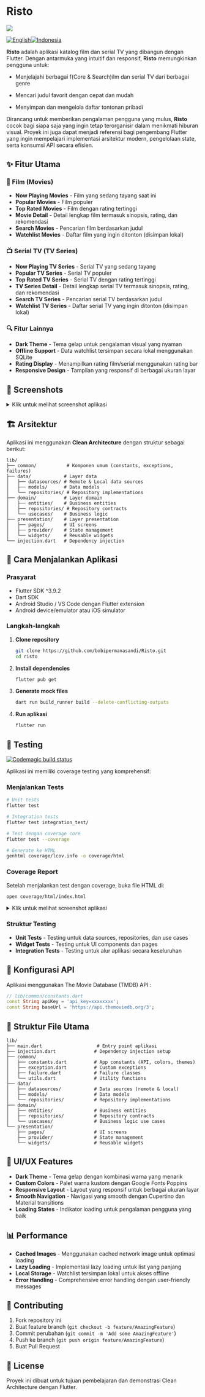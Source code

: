 # Risto

<img src="capture/cover.png"/><br />

[![English](https://img.shields.io/badge/English-README_EN.md-blue)](README_EN.md)[![Indonesia](https://img.shields.io/badge/Indonesia-README.md-green)](README.md)

**Risto** adalah aplikasi katalog film dan serial TV yang dibangun dengan Flutter. Dengan antarmuka yang intuitif dan responsif, **Risto** memungkinkan pengguna untuk:

- Menjelajahi berbagai f(Core & Search)ilm dan serial TV dari berbagai genre

- Mencari judul favorit dengan cepat dan mudah

- Menyimpan dan mengelola daftar tontonan pribadi

Dirancang untuk memberikan pengalaman pengguna yang mulus, **Risto** cocok bagi siapa saja yang ingin tetap terorganisir dalam menikmati hiburan visual. Proyek ini juga dapat menjadi referensi bagi pengembang Flutter yang ingin mempelajari implementasi arsitektur modern, pengelolaan state, serta konsumsi API secara efisien.

## ✨ Fitur Utama

### 🎥 Film (Movies)
- **Now Playing Movies** - Film yang sedang tayang saat ini
- **Popular Movies** - Film populer
- **Top Rated Movies** - Film dengan rating tertinggi
- **Movie Detail** - Detail lengkap film termasuk sinopsis, rating, dan rekomendasi
- **Search Movies** - Pencarian film berdasarkan judul
- **Watchlist Movies** - Daftar film yang ingin ditonton (disimpan lokal)

### 📺 Serial TV (TV Series)
- **Now Playing TV Series** - Serial TV yang sedang tayang
- **Popular TV Series** - Serial TV populer
- **Top Rated TV Series** - Serial TV dengan rating tertinggi
- **TV Series Detail** - Detail lengkap serial TV termasuk sinopsis, rating, dan rekomendasi
- **Search TV Series** - Pencarian serial TV berdasarkan judul
- **Watchlist TV Series** - Daftar serial TV yang ingin ditonton (disimpan lokal)

### 🔍 Fitur Lainnya
- **Dark Theme** - Tema gelap untuk pengalaman visual yang nyaman
- **Offline Support** - Data watchlist tersimpan secara lokal menggunakan SQLite
- **Rating Display** - Menampilkan rating film/serial menggunakan rating bar
- **Responsive Design** - Tampilan yang responsif di berbagai ukuran layar

## 📱 Screenshots

<details>
<summary>Klik untuk melihat screenshot aplikasi</summary>

### Movie & TV Series List
<img src="capture/01. list.png" alt="Movie and TV Series List" width="300"/>

### Movie/TV Series Detail
<img src="capture/02. detail.png" alt="Movie/TV Series Detail" width="300"/>

### Popular Movies
<img src="capture/03. popular movie.png" alt="Popular Movies" width="300"/>

### Watchlist
<img src="capture/04. watchlist.png" alt="Watchlist" width="300"/>

### Menu/Drawer
<img src="capture/05. menu.png" alt="Menu/Drawer" width="300"/>

### Search
<img src="capture/06. search.png" alt="Search" width="300"/>

### About
<img src="capture/07. about.png" alt="About" width="300"/>

</details>

## 🏗️ Arsitektur

Aplikasi ini menggunakan **Clean Architecture** dengan struktur sebagai berikut:

```
lib/
├── common/           # Komponen umum (constants, exceptions, failures)
├── data/            # Layer data
│   ├── datasources/ # Remote & Local data sources
│   ├── models/      # Data models
│   └── repositories/ # Repository implementations
├── domain/          # Layer domain
│   ├── entities/    # Business entities
│   ├── repositories/ # Repository contracts
│   └── usecases/    # Business logic
├── presentation/    # Layer presentation
│   ├── pages/       # UI screens
│   ├── provider/    # State management
│   └── widgets/     # Reusable widgets
└── injection.dart   # Dependency injection
```

## 🚀 Cara Menjalankan Aplikasi

### Prasyarat
- Flutter SDK ^3.9.2
- Dart SDK
- Android Studio / VS Code dengan Flutter extension
- Android device/emulator atau iOS simulator

### Langkah-langkah

1. **Clone repository**
   ```bash
   git clone https://github.com/bobipermanasandi/Risto.git
   cd risto
   ```

2. **Install dependencies**
   ```bash
   flutter pub get
   ```

3. **Generate mock files**
   ```bash
   dart run build_runner build --delete-conflicting-outputs
   ```

4. **Run aplikasi**
   ```bash
   flutter run
   ```

## 🧪 Testing

 [![Codemagic build status](https://api.codemagic.io/apps/68c9aea497fe1c526b443cc5/68c9aea497fe1c526b443cc4/status_badge.svg)]([README_EN.md](https://codemagic.io/app/68c9aea497fe1c526b443cc5/68c9aea497fe1c526b443cc4/latest_build))<br />

Aplikasi ini memiliki coverage testing  yang komprehensif:

### Menjalankan Tests
```bash
# Unit tests
flutter test

# Integration tests
flutter test integration_test/

# Test dengan coverage core
flutter test --coverage

# Generate ke HTML
genhtml coverage/lcov.info -o coverage/html
```

### Coverage Report
Setelah menjalankan test dengan coverage, buka file HTML di:
```bash
open coverage/html/index.html
```

<details>
<summary>Klik untuk melihat screenshot aplikasi</summary>

### Core Movie & TV Series
<img src="capture/core_coverage_report.png" alt="Core Movie & TV Series"/>

### Search Movie & TV Series
<img src="capture/search_coverage_report.png" alt="Search Movie & TV Series"/>

### Analytics
<img src="capture/analytics.png" alt="Analytics"/>

### Crashlytics
<img src="capture/crashlytics.png" alt="Crashlytics"/>

</details>


### Struktur Testing
- **Unit Tests** - Testing untuk data sources, repositories, dan use cases
- **Widget Tests** - Testing untuk UI components dan pages
- **Integration Tests** - Testing untuk alur aplikasi secara keseluruhan

## 🔧 Konfigurasi API

Aplikasi menggunakan The Movie Database (TMDB) API :
```dart
// lib/common/constants.dart
const String apiKey = 'api_key=xxxxxxxx';
const String baseUrl = 'https://api.themoviedb.org/3';
```

## 📁 Struktur File Utama

```
lib/
├── main.dart                    # Entry point aplikasi
├── injection.dart              # Dependency injection setup
├── common/
│   ├── constants.dart          # App constants (API, colors, themes)
│   ├── exception.dart          # Custom exceptions
│   ├── failure.dart            # Failure classes
│   └── utils.dart              # Utility functions
├── data/
│   ├── datasources/            # Data sources (remote & local)
│   ├── models/                 # Data models
│   └── repositories/           # Repository implementations
├── domain/
│   ├── entities/               # Business entities
│   ├── repositories/           # Repository contracts
│   └── usecases/               # Business logic use cases
└── presentation/
    ├── pages/                  # UI screens
    ├── provider/               # State management
    └── widgets/                # Reusable widgets
```

## 🎨 UI/UX Features

- **Dark Theme** - Tema gelap dengan kombinasi warna yang menarik
- **Custom Colors** - Palet warna kustom dengan Google Fonts Poppins
- **Responsive Layout** - Layout yang responsif untuk berbagai ukuran layar
- **Smooth Navigation** - Navigasi yang smooth dengan Cupertino dan Material transitions
- **Loading States** - Indikator loading untuk pengalaman pengguna yang baik

## 📊 Performance

- **Cached Images** - Menggunakan cached network image untuk optimasi loading
- **Lazy Loading** - Implementasi lazy loading untuk list yang panjang
- **Local Storage** - Watchlist tersimpan lokal untuk akses offline
- **Error Handling** - Comprehensive error handling dengan user-friendly messages

## 🤝 Contributing

1. Fork repository ini
2. Buat feature branch (`git checkout -b feature/AmazingFeature`)
3. Commit perubahan (`git commit -m 'Add some AmazingFeature'`)
4. Push ke branch (`git push origin feature/AmazingFeature`)
5. Buat Pull Request

## 📄 License

Proyek ini dibuat untuk tujuan pembelajaran dan demonstrasi Clean Architecture dengan Flutter.
